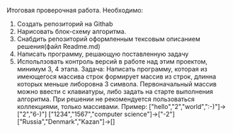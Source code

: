 Итоговая проверочная работа.
Необходимо:
1. Создать репозиторий на Githab
2. Нарисовать блок-схему алгоритма.
3. Снабдить репозиторий оформленным тексовым описанием решения(файл Readme.md) 
4. Написать программу, решающую поставленную задачу
5. Испольлзовать контроль версий в работе над этим проектом, минимум 3, 4 этапа.
Задача: 
Написать программу, которая из имеющегося массива строк формирует массив из строк,
длинна которых меньше либоровна 3 символа. Первоначальный массив можно ввести с клавиатуры, либо задать на старте выполнения алгоритма.
При решении не рекомендуется пользоваться коллекциями, только массивами.
Пример:
["hello","2","world",":-)"]->["2","6-)"]
["1234","1567","computer science"]->["-2"]
["Russia","Denmark","Kazan"]->[]